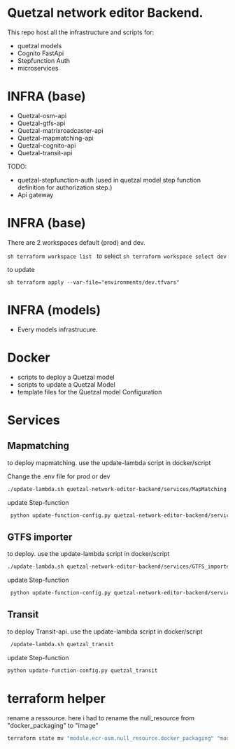 # Quetzal network editor Backend.

This repo host all the infrastructure and scripts for:
 * quetzal models
 * Cognito FastApi
 * Stepfunction Auth
 * microservices


# INFRA (base)
 * Quetzal-osm-api
 * Quetzal-gtfs-api
 * Quetzal-matrixroadcaster-api
 * Quetzal-mapmatching-api
 * Quetzal-cognito-api
 * Quetzal-transit-api

 TODO:
 * quetzal-stepfunction-auth (used in quetzal model step function definition for authorization step.)
 * Api gateway

# INFRA (base)
 There are 2 workspaces default (prod) and dev.

 ``sh
 terraform workspace list
 ``
to select
 ``sh
 terraform workspace select dev
 ``

 to update

``sh
terraform apply --var-file="environments/dev.tfvars"
``

# INFRA (models)
 * Every models infrastrucure.

# Docker
 * scripts to deploy a Quetzal model
 * scripts to update a Quetzal Model
 * template files for the Quetzal model Configuration


 # Services

 ## Mapmatching
 
 to deploy mapmatching. use the update-lambda script in docker/script

 Change the .env file for prod or dev
 
 ```sh
 ./update-lambda.sh quetzal-network-editor-backend/services/MapMatching
 ```
 update Step-function
 ```sh
  python update-function-config.py quetzal-network-editor-backend/services/MapMatching
 ```

  ## GTFS importer
 
 to deploy. use the update-lambda script in docker/script
 
 ```sh
 ./update-lambda.sh quetzal-network-editor-backend/services/GTFS_importer
 ```
 update Step-function
 ```sh
  python update-function-config.py quetzal-network-editor-backend/services/GTFS_importer
 ```

## Transit 
to deploy Transit-api. use the update-lambda script in docker/script

```sh
 /update-lambda.sh quetzal_transit
 ```
 update Step-function
 ```sh
 python update-function-config.py quetzal_transit
```


# terraform helper

rename a ressource. here i had to rename the null_resource from "docker_packaging" to "image"
```sh
terraform state mv "module.ecr-osm.null_resource.docker_packaging" "module.ecr-osm.null_resource.image"
```